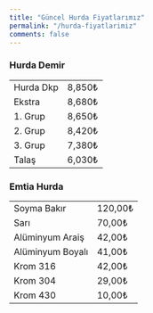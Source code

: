 ```yaml
---
title: "Güncel Hurda Fiyatlarımız"
permalink: "/hurda-fiyatlarimiz"
comments: false
---
```


   <div class="row">
    <div class="col-12 col-md-4">
      <table class="table table-bordered">
        <tbody>
        <h3>Hurda Demir</h3>
          <tr>
            <td>Hurda Dkp</td>
            <td>8,850₺</td>
          </tr>
          <tr>
            <td>Ekstra</td>
            <td>8,680₺</td>
          </tr>
          <tr>
            <td>1. Grup</td>
            <td>8,650₺</td>
          </tr>
          <tr>
            <td>2. Grup</td>
            <td>8,420₺</td>
          </tr>
          <tr>
            <td>3. Grup</td>
            <td>7,380₺</td>
          </tr>
          <tr>
            <td>Talaş</td>
            <td>6,030₺</td>
          </tr>
        </tbody>
      </table>
    </div>
    <div class="col-12 col-md-4">
      <table class="table table-bordered">
      <tbody>
      <h3> Emtia Hurda</h3>
          <tr>
            <td>Soyma Bakır</td>
            <td>120,00₺</td>
          </tr>
          <tr>
            <td>Sarı</td>
            <td>70,00₺</td>
          </tr>
        <tr>
          <td>Alüminyum Araiş </td>
          <td>42,00₺</td>
        </tr>
        <tr>
          <td>Alüminyum Boyalı </td>
          <td>41,00₺</td>
        </tr>
        <tr>
          <td>Krom 316</td>
          <td>42,00₺</td>
        </tr>
        <tr>
          <td>Krom 304</td>
          <td>29,00₺</td>
        </tr>
        <tr>
          <td>Krom 430</td>
          <td>10,00₺</td>
        </tr>
      </tbody>
    </table>
    </div>
  </div>

